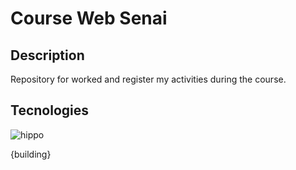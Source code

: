 # Course Web Senai

## Description
Repository for worked and register my activities during the course.

## Tecnologies
![hippo](https://media.giphy.com/media/v1.Y2lkPTc5MGI3NjExMWRxYXM1MTZjdGE4NDRmejduajgyeGZnd2djbmxuaHpydGI2dzRmMyZlcD12MV9pbnRlcm5hbF9naWZfYnlfaWQmY3Q9Zw/kH6CqYiquZawmU1HI6/giphy.gif)


{building}
